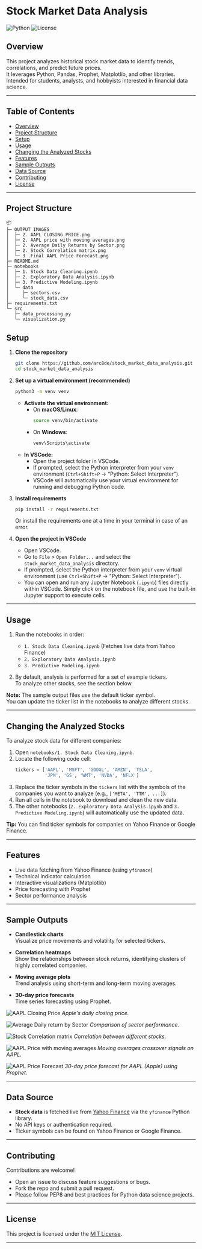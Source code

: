 # Stock Market Data Analysis

![Python](https://img.shields.io/badge/python-3.8%2B-blue)
![License](https://img.shields.io/github/license/arc8de/stock_market_data_analysis)

## Overview

This project analyzes historical stock market data to identify trends, correlations, and predict future prices.  
It leverages Python, Pandas, Prophet, Matplotlib, and other libraries.  
Intended for students, analysts, and hobbyists interested in financial data science.

---

## Table of Contents

- [Overview](#overview)
- [Project Structure](#project-structure)
- [Setup](#setup)
- [Usage](#usage)
- [Changing the Analyzed Stocks](#changing-the-analyzed-stocks)
- [Features](#features)
- [Sample Outputs](#sample-outputs)
- [Data Source](#data-source)
- [Contributing](#contributing)
- [License](#license)

---

## Project Structure

```
📦 
├─ OUTPUT IMAGES
│  ├─ 2. AAPL CLOSING PRICE.png
│  ├─ 2. AAPL price with moving averages.png
│  ├─ 2. Average Daily Returns by Sector.png
│  ├─ 2. Stock Correlation matrix.png
│  └─ 3 .Final AAPL Price Forecast.png
├─ README.md
├─ notebooks
│  ├─ 1. Stock Data Cleaning.ipynb
│  ├─ 2. Exploratory Data Analysis.ipynb
│  ├─ 3. Predictive Modeling.ipynb
│  └─ data
│     ├─ sectors.csv
│     └─ stock_data.csv
├─ requirements.txt
└─ src
   ├─ data_processing.py
   └─ visualization.py
```
## Setup

1. **Clone the repository**
   ```sh
   git clone https://github.com/arc8de/stock_market_data_analysis.git
   cd stock_market_data_analysis
   ```

2. **Set up a virtual environment (recommended)**
   ```sh
   python3 -m venv venv
   ```
   - **Activate the virtual environment:**
     - On **macOS/Linux**:
       ```sh
       source venv/bin/activate
       ```
     - On **Windows**:
       ```sh
       venv\Scripts\activate
       ```
   - **In VSCode:**  
     - Open the project folder in VSCode.
     - If prompted, select the Python interpreter from your `venv` environment (`Ctrl+Shift+P` → “Python: Select Interpreter”).
     - VSCode will automatically use your virtual environment for running and debugging Python code.

3. **Install requirements**
   ```sh
   pip install -r requirements.txt
   ```
   Or install the requirements one at a time in your terminal in case of an error.

4. **Open the project in VSCode**
   - Open VSCode.
   - Go to `File` > `Open Folder...` and select the `stock_market_data_analysis` directory.
   - If prompted, select the Python interpreter from your `venv` virtual environment (use `Ctrl+Shift+P` → "Python: Select Interpreter").
   - You can open and run any Jupyter Notebook (`.ipynb`) files directly within VSCode. Simply click on the notebook file, and use the built-in Jupyter support to execute cells.
   
---

## Usage

1. Run the notebooks in order:
   - `1. Stock Data Cleaning.ipynb` (Fetches live data from Yahoo Finance)
   - `2. Exploratory Data Analysis.ipynb`
   - `3. Predictive Modeling.ipynb`

2. By default, analysis is performed for a set of example tickers.  
   To analyze other stocks, see the section below.

**Note:** The sample output files use the default ticker symbol.  
You can update the ticker list in the notebooks to analyze different stocks.

---

## Changing the Analyzed Stocks

To analyze stock data for different companies:

1. Open `notebooks/1. Stock Data Cleaning.ipynb`.
2. Locate the following code cell:
   ```python
   tickers = ['AAPL', 'MSFT', 'GOOGL', 'AMZN', 'TSLA', 
              'JPM', 'GS', 'WMT', 'NVDA', 'NFLX']
   ```
3. Replace the ticker symbols in the `tickers` list with the symbols of the companies you want to analyze (e.g., `['META', 'TTM', ...]`).
4. Run all cells in the notebook to download and clean the new data.
5. The other notebooks (`2. Exploratory Data Analysis.ipynb` and `3. Predictive Modeling.ipynb`) will automatically use the updated data.

**Tip:** You can find ticker symbols for companies on Yahoo Finance or Google Finance.

---

## Features

- Live data fetching from Yahoo Finance (using `yfinance`)
- Technical indicator calculation
- Interactive visualizations (Matplotlib)
- Price forecasting with Prophet
- Sector performance analysis

---

## Sample Outputs

- **Candlestick charts**  
  Visualize price movements and volatility for selected tickers.

- **Correlation heatmaps**  
  Show the relationships between stock returns, identifying clusters of highly correlated companies.

- **Moving average plots**  
  Trend analysis using short-term and long-term moving averages.

- **30-day price forecasts**  
  Time series forecasting using Prophet.

![AAPL Closing Price](https://github.com/user-attachments/assets/d0b52ac7-f863-4b74-a659-fc33c2baaa97)
*Apple's daily closing price.*

![Average Daily return by Sector](https://github.com/user-attachments/assets/68746489-d8ea-48fa-8928-771ac83ae7e5)
*Comparison of sector performance.*

![Stock Correlation matrix](https://github.com/user-attachments/assets/0f9c5fc6-3a93-4b52-9a41-04984085127a)
*Correlation between different stocks.*

![AAPL Price with moving averages](https://github.com/user-attachments/assets/eaa92fd1-5043-4f22-9c5f-bd73978c37c5)
*Moving averages crossover signals on AAPL.*

![AAPL Price Forecast](https://github.com/user-attachments/assets/011b73f5-c47e-46e0-b76d-066a8b93a7f0)
*30-day price forecast for AAPL (Apple) using Prophet.*

---

## Data Source

- **Stock data** is fetched live from [Yahoo Finance](https://finance.yahoo.com) via the `yfinance` Python library.
- No API keys or authentication required.
- Ticker symbols can be found on Yahoo Finance or Google Finance.

---

## Contributing

Contributions are welcome!
- Open an issue to discuss feature suggestions or bugs.
- Fork the repo and submit a pull request.
- Please follow PEP8 and best practices for Python data science projects.

---

## License

This project is licensed under the [MIT License](LICENSE).

---
